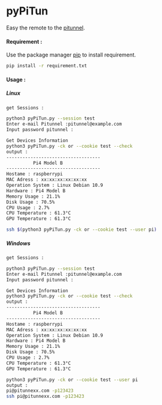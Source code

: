 # pyPiTun
Easy the remote to the [pitunnel](https://www.pitunnel.com/).

#### Requirement :

Use the package manager [pip](https://pip.pypa.io/en/stable/) to install requirement.

```bash
pip install -r requirement.txt
```

#### Usage :
##### **Linux**
```bash
get Sessions : 

python3 pyPiTun.py --session test
Enter e-mail Pitunnel :pitunnel@example.com
Input password pitunnel :
```
```bash
Get Devices Information 
python3 pyPiTun.py -ck or --cookie test --check
output :
-----------------------------------
          Pi4 Model B
----------------------------------- 
Hostame : raspberrypi
MAC Adress : xx:xx:xx:xx:xx:xx      
Operation System : Linux Debian 10.9
Hardware : Pi4 Model B
Memory Usage : 21.1%
Disk Usage : 70.5%
CPU Usage : 2.7%
CPU Temperature : 61.3°C
GPU Temperature : 61.3°C
```
```bash
ssh $(python3 pyPiTun.py -ck or --cookie test --user pi)
```

##### **Windows**
```bash
get Sessions : 

python3 pyPiTun.py --session test
Enter e-mail Pitunnel :pitunnel@example.com
Input password pitunnel :
```
```bash
Get Devices Information 
python3 pyPiTun.py -ck or --cookie test --check
output :
-----------------------------------
          Pi4 Model B
----------------------------------- 
Hostame : raspberrypi
MAC Adress : xx:xx:xx:xx:xx:xx        
Operation System : Linux Debian 10.9
Hardware : Pi4 Model B
Memory Usage : 21.1%
Disk Usage : 70.5%
CPU Usage : 2.7%
CPU Temperature : 61.3°C
GPU Temperature : 61.3°C
```
```bash
python3 pyPiTun.py -ck or --cookie test --user pi
output :
pi@pitunnexx.com -p123423
ssh pi@pitunnexx.com -p123423
```
